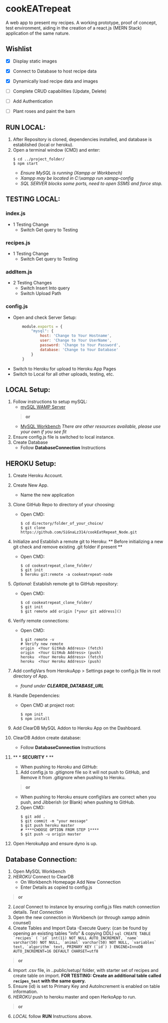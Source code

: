 # cookEATrepeat
A web app to present my recipes.
A working prototype, proof of concept, test environment, aiding in the creation of a react.js (MERN Stack) application of the same nature.


## Wishlist
- [x] Display static images
- [x] Connect to Database to host recipe data
- [x] Dynamically load recipe data and images
- [ ] Complete CRUD capabilities (Update, Delete)
- [ ] Add Authentication 
- [ ] Plant roses and paint the barn


## RUN LOCAL:
1. After Repository is cloned, dependencies installed, and database is established (local or heroku).
2. Open a terminal window (CMD) and enter:
	```
	$ cd ../project_folder/
	$ npm start
	```
	- *Ensure MySQL is running (Xampp or Workbench)*
	- *Xampp may be located in C:\xampp run xampp-config*
	- *SQL SERVER blocks some ports, need to open SSMS and force stop.*


## TESTING LOCAL:
### index.js 
- 1 Testing Change
	- Switch Get query to Testing 
### recipes.js 
- 1 Testing Change
	- Switch Get query to Testing
### addItem.js 
- 2 Testing Changes
	- Switch Insert Into query
	- Switch Upload Path


### config.js
- Open and check Server Setup:
	```javascript
		module.exports = {
			"mysql": {
				host: 'Change to Your Hostname',
				user: 'Change to Your UserName',
				password: 'Change to Your Password',
				database: 'Change to Your Database'
			}
		}
	```
- Switch to Heroku for upload to Heroku App Pages
- Switch to Local for all other uploads, testing, etc.

## LOCAL Setup:
1. Follow instructions to setup mySQL: 
	- [mySQL WAMP Server](https://www.ionos.com/digitalguide/server/tools/xampp-tutorial-create-your-own-local-test-server/) 
	> **or**
	- [MySQL Workbench](https://dev.mysql.com/doc/workbench/en/)
	*There are other resources available, please use your own if you see fit*
2. Ensure config.js file is switched to local instance.
3. Create Database
	- Follow **DatabaseConnection** Instructions

## HEROKU Setup:
1. Create Heroku Account.
2. Create New App.
	- Name the new application
3. Clone GitHub Repo to directory of your choosing:
	- Open CMD:
		```
		$ cd directory/folder_of_your_choice/
		$ git clone https://github.com/SiGnaLz314/cookEatRepeat_Node.git
		```
4. Initialize and Establish a remote git to Heroku:
	** Before initializing a new git check and remove existing .git folder if present **
	- Open CMD:
		```
		$ cd cookeatrepeat_clone_folder/
		$ git init
		$ heroku git:remote -a cookeatrepeat-node
		```
5. *Optional:* Establish remote git to GitHub repository:
	- Open CMD:
		```
		$ cd cookeatrepeat_clone_folder/
		$ git init
		$ git remote add origin [*your git address]()
		```
6. Verify remote connections:
	- Open CMD:
		```
		$ git remote -v
		# Verify new remote
		origin  <Your GitHub Address> (fetch)
		origin  <Your GitHub Address> (push)
		heroku  <Your Heroku Address> (fetch)
		heroku  <Your Heroku Address> (push)
		```
7. Add configVars from HerokuApp > Settings page to config.js file in root directory of App.
	- *found under **CLEARDB_DATABASE_URL***
8. Handle Dependencies:
	- Open CMD at project root:
		```
		$ npm init
		$ npm install
		```
9. Add ClearDB MySQL Addon to Heroku App on the Dashboard.
10. ClearDB Addon create database:
	- Follow **DatabaseConnection** Instructions
	
11. ** * **SECURITY** * ** 
	- When pushing to *Heroku* and *GitHub*:
	1. Add config.js to .gitignore file so it will not push to GitHub, and Remove it from .gitignore when pushing to Heroku.
	> **or**
	 - When pushing to Heroku ensure configVars are correct when you push, and Jibberish (or Blank) when pushing to GitHub.
	2. Open CMD:
		```
		$ git add .
		$ git commit -m "your message"
		$ git push heroku master
		# ****CHOOSE OPTION FROM STEP 1****
		$ git push -u origin master
		```
12. Open HerokuApp and ensure dyno is up.


	
## Database Connection:	
1. Open MySQL Workbench
2. *HEROKU* Connect to ClearDB
	- On Workbench Homepage Add New Connection
	- Enter Details as copied to config.js
> **or**
2. *Local* Connect to instance by ensuring config.js files match connection details.
*Test Connection*
3. Open the new connection in Workbench (or through xampp admin counsel)
4. Create Tables and Import Data
	-Execute Query: (can be found by opening an existing tables "info" & copying DDL)
		```sql
		CREATE TABLE `recipes` (
			`id` int(11) NOT NULL AUTO_INCREMENT,
			`name` varchar(50) NOT NULL,
			`animal` varchar(50) NOT NULL,
			`variables` text,
			`algorithm` text,
			PRIMARY KEY (`id`)
		) ENGINE=InnoDB AUTO_INCREMENT=16 DEFAULT CHARSET=utf8
		```
> **or**
4. Import .csv file, in ..public/setup/ folder, with starter set of recipes and create table on import.
	**FOR TESTING: Create an additional table called `recipes_test` with the same query.**
5. Ensure (id) is set to Primary Key and AutoIncrement is enabled on table information.
6. *HEROKU* push to heroku master and open HerkoApp to run.
> **or**
6. *LOCAL* follow **RUN** Instructions above.
	
